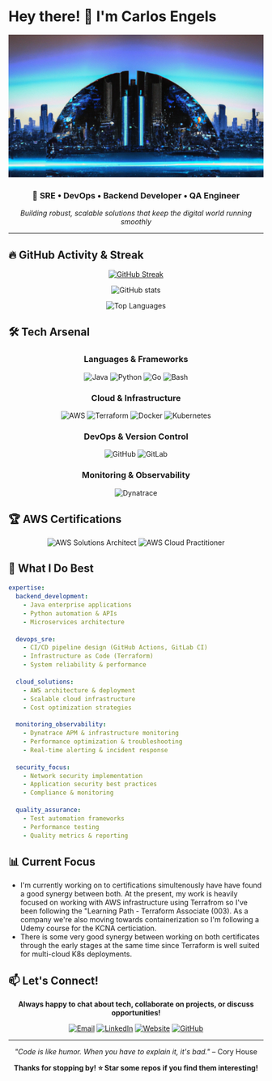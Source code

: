 # Hey there! 👋 I'm Carlos Engels

<div align="center">
  
![Backend Developer](https://github.com/carlosengels/carlosengels/blob/main/background_landscape.png)

### 🚀 SRE • DevOps • Backend Developer • QA Engineer

*Building robust, scalable solutions that keep the digital world running smoothly*

---

</div>

## 🔥 GitHub Activity & Streak

<div align="center">
  
[![GitHub Streak](https://github-readme-streak-stats.herokuapp.com/?user=carlosengels)](https://git.io/streak-stats)

![GitHub stats](https://github-readme-stats.vercel.app/api?username=carlosengels&show_icons=true&theme=dark&hide_border=true&bg_color=0D1117&title_color=e05397&icon_color=e05397)

![Top Languages](https://github-readme-stats.vercel.app/api/top-langs/?username=carlosengels&layout=compact&theme=dark&hide_border=true&bg_color=0D1117&title_color=e05397)

</div>

## 🛠️ Tech Arsenal

<div align="center">

### Languages & Frameworks
![Java](https://img.shields.io/badge/Java-ED8B00?style=for-the-badge&logo=java&logoColor=white)
![Python](https://img.shields.io/badge/Python-3776AB?style=for-the-badge&logo=python&logoColor=white)
![Go](https://img.shields.io/badge/Go-00ADD8?style=for-the-badge&logo=go&logoColor=white)
![Bash](https://img.shields.io/badge/Bash-4EAA25?style=for-the-badge&logo=gnu-bash&logoColor=white)

### Cloud & Infrastructure
![AWS](https://img.shields.io/badge/Amazon_AWS-232F3E?style=for-the-badge&logo=amazon-aws&logoColor=white)
![Terraform](https://img.shields.io/badge/Terraform-623CE4?style=for-the-badge&logo=terraform&logoColor=white)
![Docker](https://img.shields.io/badge/Docker-2496ED?style=for-the-badge&logo=docker&logoColor=white)
![Kubernetes](https://img.shields.io/badge/Kubernetes-326CE5?style=for-the-badge&logo=kubernetes&logoColor=white)

### DevOps & Version Control
![GitHub](https://img.shields.io/badge/GitHub-181717?style=for-the-badge&logo=github&logoColor=white)
![GitLab](https://img.shields.io/badge/GitLab-FCA326?style=for-the-badge&logo=gitlab&logoColor=white)

### Monitoring & Observability
![Dynatrace](https://img.shields.io/badge/Dynatrace-1496FF?style=for-the-badge&logo=dynatrace&logoColor=white)

</div>

## 🏆 AWS Certifications

<div align="center">

![AWS Solutions Architect](https://img.shields.io/badge/AWS-Solutions%20Architect%20Associate-FF9900?style=for-the-badge&logo=amazon-aws&logoColor=white)
![AWS Cloud Practitioner](https://img.shields.io/badge/AWS-Cloud%20Practitioner-FF9900?style=for-the-badge&logo=amazon-aws&logoColor=white)

</div>

## 💼 What I Do Best

```yaml
expertise:
  backend_development:
    - Java enterprise applications
    - Python automation & APIs
    - Microservices architecture
  
  devops_sre:
    - CI/CD pipeline design (GitHub Actions, GitLab CI)
    - Infrastructure as Code (Terraform)
    - System reliability & performance
  
  cloud_solutions:
    - AWS architecture & deployment
    - Scalable cloud infrastructure
    - Cost optimization strategies
  
  monitoring_observability:
    - Dynatrace APM & infrastructure monitoring
    - Performance optimization & troubleshooting
    - Real-time alerting & incident response
  
  security_focus:
    - Network security implementation
    - Application security best practices
    - Compliance & monitoring
  
  quality_assurance:
    - Test automation frameworks
    - Performance testing
    - Quality metrics & reporting
```

## 📊 Current Focus

- I'm currently working on to certifications simultenously have have found a good synergy between both. At the present, my work is heavily focused on working with AWS infrastructure using Terrafrom so I've been following the "Learning Path - Terraform Associate (003). As a company we're also moving towards containerization so I'm following a Udemy course for the KCNA certiciation.
- There is some very good synergy between working on both certificates through the early stages at the same time since Terraform is well suited for multi-cloud K8s deployments.

## 📫 Let's Connect!

<div align="center">

**Always happy to chat about tech, collaborate on projects, or discuss opportunities!**

[![Email](https://img.shields.io/badge/Email-hello@carlosengels.com-red?style=for-the-badge&logo=gmail&logoColor=white)](mailto:hello@carlosengels.com)
[![LinkedIn](https://img.shields.io/badge/LinkedIn-Connect-blue?style=for-the-badge&logo=linkedin&logoColor=white)](https://www.linkedin.com/in/cloud-solutions-carlos/)
[![Website](https://img.shields.io/badge/Website-carlosengels.com-green?style=for-the-badge&logo=safari&logoColor=white)](https://www.carlosengels.com)
[![GitHub](https://img.shields.io/badge/GitHub-Follow-black?style=for-the-badge&logo=github&logoColor=white)](https://github.com/carlosengels)

</div>

---

<div align="center">
  
*"Code is like humor. When you have to explain it, it's bad."* – Cory House

**Thanks for stopping by! ⭐ Star some repos if you find them interesting!**

</div>
